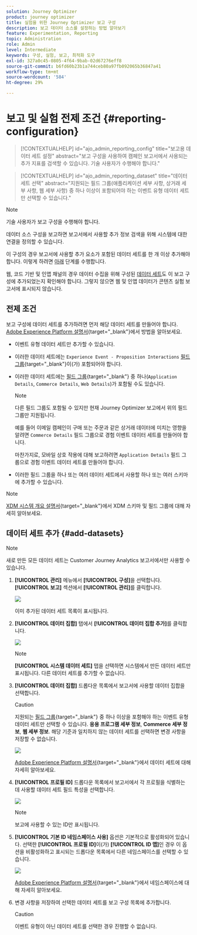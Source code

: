 ```yaml
---
solution: Journey Optimizer
product: journey optimizer
title: 실험을 위한 Journey Optimizer 보고 구성
description: 보고 데이터 소스를 설정하는 방법 알아보기
feature: Experimentation, Reporting
topic: Administration
role: Admin
level: Intermediate
keywords: 구성, 실험, 보고, 최적화 도구
exl-id: 327a0c45-0805-4f64-9bab-02d67276eff8
source-git-commit: b6fd60b23b1a744ceb80a97fb092065b36847a41
workflow-type: tm+mt
source-wordcount: '584'
ht-degree: 29%

---
```


# 보고 및 실험 전제 조건 {#reporting-configuration}

>[!CONTEXTUALHELP]
>id="ajo_admin_reporting_config"
>title="보고용 데이터 세트 설정"
>abstract="보고 구성을 사용하여 캠페인 보고서에서 사용되는 추가 지표를 검색할 수 있습니다. 기술 사용자가 수행해야 합니다."

>[!CONTEXTUALHELP]
>id="ajo_admin_reporting_dataset"
>title="데이터 세트 선택"
>abstract="지원되는 필드 그룹(애플리케이션 세부 사항, 상거래 세부 사항, 웹 세부 사항) 중 하나 이상이 포함되어야 하는 이벤트 유형 데이터 세트만 선택할 수 있습니다."

>[!NOTE]
>
>기술 사용자가 보고 구성을 수행해야 합니다.

데이터 소스 구성을 보고하면 보고서에서 사용할 추가 정보 검색을 위해 시스템에 대한 연결을 정의할 수 있습니다.

이 구성의 경우 보고서에 사용할 추가 요소가 포함된 데이터 세트를 한 개 이상 추가해야 합니다. 이렇게 하려면 [아래](#add-datasets) 단계를 수행합니다.

웹, 코드 기반 및 인앱 채널의 경우 데이터 수집을 위해 구성된 [데이터 세트](../data/get-started-datasets.md)도 이 보고 구성에 추가되었는지 확인해야 합니다. 그렇지 않으면 웹 및 인앱 데이터가 콘텐츠 실험 보고서에 표시되지 않습니다.

## 전제 조건

보고 구성에 데이터 세트를 추가하려면 먼저 해당 데이터 세트를 만들어야 합니다. [Adobe Experience Platform 설명서](https://experienceleague.adobe.com/docs/experience-platform/catalog/datasets/user-guide.html?lang=ko#create){target="_blank"}에서 방법을 알아보세요.

* 이벤트 유형 데이터 세트만 추가할 수 있습니다.

* 이러한 데이터 세트에는 `Experience Event - Proposition Interactions` [필드 그룹](https://experienceleague.adobe.com/docs/experience-platform/xdm/tutorials/create-schema-ui.html?lang=ko#field-group){target="_blank"}이(가) 포함되어야 합니다.

* 이러한 데이터 세트에는 [필드 그룹](https://experienceleague.adobe.com/docs/experience-platform/xdm/tutorials/create-schema-ui.html?lang=ko#field-group){target="_blank"} 중 하나(`Application Details`, `Commerce Details`, `Web Details`)가 포함될 수도 있습니다.

  >[!NOTE]
  >
  >다른 필드 그룹도 포함될 수 있지만 현재 Journey Optimizer 보고에서 위의 필드 그룹만 지원됩니다.

  예를 들어 이메일 캠페인이 구매 또는 주문과 같은 상거래 데이터에 미치는 영향을 알려면 `Commerce Details` 필드 그룹으로 경험 이벤트 데이터 세트를 만들어야 합니다.

  마찬가지로, 모바일 상호 작용에 대해 보고하려면 `Application Details` 필드 그룹으로 경험 이벤트 데이터 세트를 만들어야 합니다.

  <!--The metrics corresponding to each field group are listed [here](#objective-list).-->

* 이러한 필드 그룹을 하나 또는 여러 데이터 세트에서 사용할 하나 또는 여러 스키마에 추가할 수 있습니다.

>[!NOTE]
>
>[XDM 시스템 개요 설명서](https://experienceleague.adobe.com/docs/experience-platform/xdm/home.html?lang=ko-KR){target="_blank"}에서 XDM 스키마 및 필드 그룹에 대해 자세히 알아보세요.

<!--
## Objectives corresponding to each field group {#objective-list}

The table below shows which metrics will be added to the **[!UICONTROL Objectives]** tab of your campaign reports for each field group.

| Field group | Objectives |
|--- |--- |
| Commerce Details | Price Total<br>Payment Amount<br>(Unique) Checkouts<br>(Unique) Product List Adds<br>(Unique) Product List Opens<br>(Unique) Product List Removal<br>(Unique) Product List Views<br>(Unique) Product Views<br>(Unique) Purchases<br>(Unique) Save For Laters<br>Product Price Total<br>Product Quantity |
| Application Details | (Unique) App Launches<br>First App Launches<br>(Unique) App Installs<br>(Unique) App Upgrades |
| Web Details | (Unique) Page Views |
-->

## 데이터 세트 추가 {#add-datasets}

>[!NOTE]
>
>새로 만든 모든 데이터 세트는 Customer Journey Analytics 보고서에서만 사용할 수 있습니다.

1. **[!UICONTROL 관리]** 메뉴에서 **[!UICONTROL 구성]**&#x200B;을 선택합니다. **[!UICONTROL 보고]** 섹션에서 **[!UICONTROL 관리]**&#x200B;를 클릭합니다.

   ![](assets/reporting-config-menu.png)

   이미 추가된 데이터 세트 목록이 표시됩니다.

1. **[!UICONTROL 데이터 집합]** 탭에서 **[!UICONTROL 데이터 집합 추가]**&#x200B;를 클릭합니다.

   ![](assets/reporting-config-add.png)

   >[!NOTE]
   >
   >**[!UICONTROL 시스템 데이터 세트]** 탭을 선택하면 시스템에서 만든 데이터 세트만 표시됩니다. 다른 데이터 세트를 추가할 수 없습니다.

1. **[!UICONTROL 데이터 집합]** 드롭다운 목록에서 보고서에 사용할 데이터 집합을 선택합니다.

   >[!CAUTION]
   >
   >지원되는 [필드 그룹](https://experienceleague.adobe.com/docs/experience-platform/xdm/tutorials/create-schema-ui.html?lang=ko#field-group){target="_blank"} 중 하나 이상을 포함해야 하는 이벤트 유형 데이터 세트만 선택할 수 있습니다. **응용 프로그램 세부 정보**, **Commerce 세부 정보**, **웹 세부 정보**. 해당 기준과 일치하지 않는 데이터 세트를 선택하면 변경 사항을 저장할 수 없습니다.

   ![](assets/reporting-config-datasets.png)

   [Adobe Experience Platform 설명서](https://experienceleague.adobe.com/docs/experience-platform/catalog/datasets/overview.html?lang=ko){target="_blank"}에서 데이터 세트에 대해 자세히 알아보세요.

1. **[!UICONTROL 프로필 ID]** 드롭다운 목록에서 보고서에서 각 프로필을 식별하는 데 사용할 데이터 세트 필드 특성을 선택합니다.

   ![](assets/reporting-config-profile-id.png)

   >[!NOTE]
   >
   >보고에 사용할 수 있는 ID만 표시됩니다.

1. **[!UICONTROL 기본 ID 네임스페이스 사용]** 옵션은 기본적으로 활성화되어 있습니다. 선택한 **[!UICONTROL 프로필 ID]**&#x200B;이(가) **[!UICONTROL ID 맵]**&#x200B;인 경우 이 옵션을 비활성화하고 표시되는 드롭다운 목록에서 다른 네임스페이스를 선택할 수 있습니다.

   ![](assets/reporting-config-namespace.png)

   [Adobe Experience Platform 설명서](https://experienceleague.adobe.com/docs/experience-platform/identity/namespaces.html?lang=ko){target="_blank"}에서 네임스페이스에 대해 자세히 알아보세요.

1. 변경 사항을 저장하여 선택한 데이터 세트를 보고 구성 목록에 추가합니다.

   >[!CAUTION]
   >
   >이벤트 유형이 아닌 데이터 세트를 선택한 경우 진행할 수 없습니다.


<!--
When building your campaign reports, you can now see the metrics corresponding to the field groups used in the datasets you added. Go to the **[!UICONTROL Objectives]** tab and select the metrics of your choice to better fine-tune your reports. [Learn more](content-experiment.md#objectives-global)

![](assets/reporting-config-objectives.png)

>[!NOTE]
>
>If you add several datasets, all data from all datasets will be available for reporting.


## How-to video {#video}

Understand how to configure Experience Platform reporting data sources.

>[!VIDEO]()
-->
